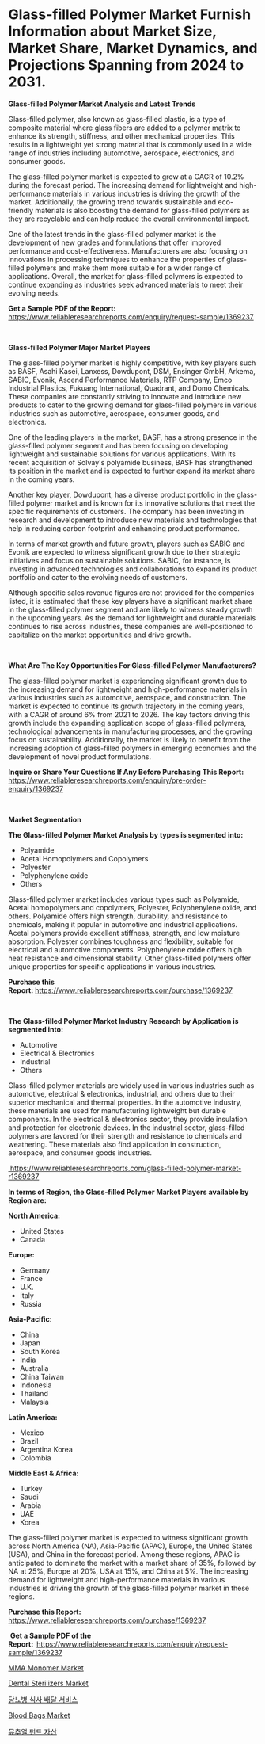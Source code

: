 <p><h1>Glass-filled Polymer Market Furnish Information about Market Size, Market Share, Market Dynamics, and Projections Spanning from 2024 to 2031.</h1></p><p><strong>Glass-filled Polymer Market Analysis and Latest Trends</strong></p>
<p><p>Glass-filled polymer, also known as glass-filled plastic, is a type of composite material where glass fibers are added to a polymer matrix to enhance its strength, stiffness, and other mechanical properties. This results in a lightweight yet strong material that is commonly used in a wide range of industries including automotive, aerospace, electronics, and consumer goods.</p><p>The glass-filled polymer market is expected to grow at a CAGR of 10.2% during the forecast period. The increasing demand for lightweight and high-performance materials in various industries is driving the growth of the market. Additionally, the growing trend towards sustainable and eco-friendly materials is also boosting the demand for glass-filled polymers as they are recyclable and can help reduce the overall environmental impact.</p><p>One of the latest trends in the glass-filled polymer market is the development of new grades and formulations that offer improved performance and cost-effectiveness. Manufacturers are also focusing on innovations in processing techniques to enhance the properties of glass-filled polymers and make them more suitable for a wider range of applications. Overall, the market for glass-filled polymers is expected to continue expanding as industries seek advanced materials to meet their evolving needs.</p></p>
<p><strong>Get a Sample PDF of the Report:&nbsp;</strong> <a href="https://www.reliableresearchreports.com/enquiry/request-sample/1369237">https://www.reliableresearchreports.com/enquiry/request-sample/1369237</a></p>
<p>&nbsp;</p>
<p><strong>Glass-filled Polymer Major Market Players</strong></p>
<p><p>The glass-filled polymer market is highly competitive, with key players such as BASF, Asahi Kasei, Lanxess, Dowdupont, DSM, Ensinger GmbH, Arkema, SABIC, Evonik, Ascend Performance Materials, RTP Company, Emco Industrial Plastics, Fukuang International, Quadrant, and Domo Chemicals. These companies are constantly striving to innovate and introduce new products to cater to the growing demand for glass-filled polymers in various industries such as automotive, aerospace, consumer goods, and electronics.</p><p>One of the leading players in the market, BASF, has a strong presence in the glass-filled polymer segment and has been focusing on developing lightweight and sustainable solutions for various applications. With its recent acquisition of Solvay's polyamide business, BASF has strengthened its position in the market and is expected to further expand its market share in the coming years.</p><p>Another key player, Dowdupont, has a diverse product portfolio in the glass-filled polymer market and is known for its innovative solutions that meet the specific requirements of customers. The company has been investing in research and development to introduce new materials and technologies that help in reducing carbon footprint and enhancing product performance.</p><p>In terms of market growth and future growth, players such as SABIC and Evonik are expected to witness significant growth due to their strategic initiatives and focus on sustainable solutions. SABIC, for instance, is investing in advanced technologies and collaborations to expand its product portfolio and cater to the evolving needs of customers.</p><p>Although specific sales revenue figures are not provided for the companies listed, it is estimated that these key players have a significant market share in the glass-filled polymer segment and are likely to witness steady growth in the upcoming years. As the demand for lightweight and durable materials continues to rise across industries, these companies are well-positioned to capitalize on the market opportunities and drive growth.</p></p>
<p>&nbsp;</p>
<p><strong>What Are The Key Opportunities For Glass-filled Polymer Manufacturers?</strong></p>
<p><p>The glass-filled polymer market is experiencing significant growth due to the increasing demand for lightweight and high-performance materials in various industries such as automotive, aerospace, and construction. The market is expected to continue its growth trajectory in the coming years, with a CAGR of around 6% from 2021 to 2026. The key factors driving this growth include the expanding application scope of glass-filled polymers, technological advancements in manufacturing processes, and the growing focus on sustainability. Additionally, the market is likely to benefit from the increasing adoption of glass-filled polymers in emerging economies and the development of novel product formulations.</p></p>
<p><strong>Inquire or Share Your Questions If Any Before Purchasing This Report:</strong> <a href="https://www.reliableresearchreports.com/enquiry/pre-order-enquiry/1369237">https://www.reliableresearchreports.com/enquiry/pre-order-enquiry/1369237</a></p>
<p>&nbsp;</p>
<p><strong>Market Segmentation</strong></p>
<p><strong>The Glass-filled Polymer Market Analysis by types is segmented into:</strong></p>
<p><ul><li>Polyamide</li><li>Acetal Homopolymers and Copolymers</li><li>Polyester</li><li>Polyphenylene oxide</li><li>Others</li></ul></p>
<p><p>Glass-filled polymer market includes various types such as Polyamide, Acetal homopolymers and copolymers, Polyester, Polyphenylene oxide, and others. Polyamide offers high strength, durability, and resistance to chemicals, making it popular in automotive and industrial applications. Acetal polymers provide excellent stiffness, strength, and low moisture absorption. Polyester combines toughness and flexibility, suitable for electrical and automotive components. Polyphenylene oxide offers high heat resistance and dimensional stability. Other glass-filled polymers offer unique properties for specific applications in various industries.</p></p>
<p><strong>Purchase this Report:&nbsp;</strong><a href="https://www.reliableresearchreports.com/purchase/1369237">https://www.reliableresearchreports.com/purchase/1369237</a></p>
<p>&nbsp;</p>
<p><strong>The Glass-filled Polymer Market Industry Research by Application is segmented into:</strong></p>
<p><ul><li>Automotive</li><li>Electrical & Electronics</li><li>Industrial</li><li>Others</li></ul></p>
<p><p>Glass-filled polymer materials are widely used in various industries such as automotive, electrical & electronics, industrial, and others due to their superior mechanical and thermal properties. In the automotive industry, these materials are used for manufacturing lightweight but durable components. In the electrical & electronics sector, they provide insulation and protection for electronic devices. In the industrial sector, glass-filled polymers are favored for their strength and resistance to chemicals and weathering. These materials also find application in construction, aerospace, and consumer goods industries.</p></p>
<p><a href="https://www.reliableresearchreports.com/glass-filled-polymer-market-r1369237">&nbsp;https://www.reliableresearchreports.com/glass-filled-polymer-market-r1369237</a></p>
<p><strong>In terms of Region, the Glass-filled Polymer Market Players available by Region are:</strong></p>
<p>
    <p> <strong> North America: </strong>
        <ul>
            <li>United States</li>
            <li>Canada</li>
        </ul>
        </p> 
    <p> <strong> Europe: </strong>
        <ul>
            <li>Germany</li>
            <li>France</li>
            <li>U.K.</li>
            <li>Italy</li>
            <li>Russia</li>
        </ul>
        </p> 
    <p> <strong> Asia-Pacific: </strong>
        <ul>
            <li>China</li>
            <li>Japan</li>
            <li>South Korea</li>
            <li>India</li>
            <li>Australia</li>
            <li>China Taiwan</li>
            <li>Indonesia</li>
            <li>Thailand</li>
            <li>Malaysia</li>
        </ul>
        </p> 
    <p> <strong> Latin America: </strong>
        <ul>
            <li>Mexico</li>
            <li>Brazil</li>
            <li>Argentina Korea</li>
            <li>Colombia</li>
        </ul>
        </p> 
    <p> <strong> Middle East & Africa: </strong>
        <ul>
            <li>Turkey</li>
            <li>Saudi</li>
            <li>Arabia</li>
            <li>UAE</li>
            <li>Korea</li>
        </ul>
    </p>
    </p>
<p><p>The glass-filled polymer market is expected to witness significant growth across North America (NA), Asia-Pacific (APAC), Europe, the United States (USA), and China in the forecast period. Among these regions, APAC is anticipated to dominate the market with a market share of 35%, followed by NA at 25%, Europe at 20%, USA at 15%, and China at 5%. The increasing demand for lightweight and high-performance materials in various industries is driving the growth of the glass-filled polymer market in these regions.</p></p>
<p><strong>Purchase this Report: </strong><a href="https://www.reliableresearchreports.com/purchase/1369237">https://www.reliableresearchreports.com/purchase/1369237</a></p>
<p>&nbsp;<strong>Get a Sample PDF of the Report:&nbsp;&nbsp;</strong><a href="https://www.reliableresearchreports.com/enquiry/request-sample/1369237">https://www.reliableresearchreports.com/enquiry/request-sample/1369237</a></p>
<p><strong></strong></p>
<p><p><a href="https://www.linkedin.com/pulse/mma-monomer-market-global-regional-analysis-focus-region-country-level-u1rjf?trackingId=XsL5IMGuyZKaeSmQpgMgLw%3D%3D">MMA Monomer Market</a></p><p><a href="https://github.com/ChiragRP21/Market-Research-Report-List-5/blob/main/dental-sterilizers-market.md">Dental Sterilizers Market</a></p><p><a href="https://medium.com/@thanhlieme24/%EB%8B%B9%EB%87%A8%EB%B3%91-%ED%99%98%EC%9E%90%EC%9A%A9-%EC%8B%9D%EC%82%AC-%EB%B0%B0%EB%8B%AC-%EC%84%9C%EB%B9%84%EC%8A%A4-%EC%8B%9C%EC%9E%A5-%EB%B6%84%EC%84%9D-%EA%B7%B8%EC%9D%98-cagr-%EC%8B%9C%EC%9E%A5-%EC%84%B8%EB%B6%84%ED%99%94-%EB%B0%8F-%EC%84%B8%EA%B3%84-%EC%82%B0%EC%97%85-%EA%B0%9C%EC%9A%94-1efb5cdd4876">당뇨병 식사 배달 서비스</a></p><p><a href="https://github.com/cecuraprangm/Market-Research-Report-List-3/blob/main/blood-bags-market.md">Blood Bags Market</a></p><p><a href="https://medium.com/@thanhlieme24/%EC%83%81%ED%98%B8-%ED%8E%80%EB%93%9C-%EC%9E%90%EC%82%B0-%EC%8B%9C%EC%9E%A5-%EB%B3%B4%EA%B3%A0%EC%84%9C%EB%8A%94-%EC%9D%B4-%EC%8B%9C%EC%9E%A5%EC%9D%98-%EC%B5%9C%EC%8B%A0-%ED%8A%B8%EB%A0%8C%EB%93%9C-%EB%B0%8F-%EC%84%B1%EC%9E%A5-%EA%B8%B0%ED%9A%8C%EB%A5%BC-%EB%B0%9D%ED%98%80%EC%A4%8D%EB%8B%88%EB%8B%A4-f45a6a7d3fd9">뮤추얼 펀드 자산</a></p></p>